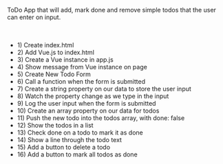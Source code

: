 ToDo App that will add, mark done and remove simple todos that the user can enter on input. <br>
 <br><br>
 <ul>
 <li>1) Create index.html</li>
 <li>2) Add Vue.js to index.html</li>
 <li>3) Create a Vue instance in app.js</li>
 <li>4) Show message from Vue instance on page</li>
 <li>5) Create New Todo Form</li>
 <li>6) Call a function when the form is submitted</li>
 <li>7) Create a string property on our data to store the user input</li>
 <li>8) Watch the property change as we type in the input</li>
 <li>9) Log the user input when the form is submitted</li>
 <li>10) Create an array property on our data for todos</li>
 <li>11) Push the new todo into the todos array, with done: false</li>
 <li>12) Show the todos in a list</li>
 <li>13) Check done on a todo to mark it as done</li>
 <li>14) Show a line through the todo text</li>
 <li>15) Add a button to delete a todo</li>
 <li>16) Add a button to mark all todos as done</li>
 </ul>

